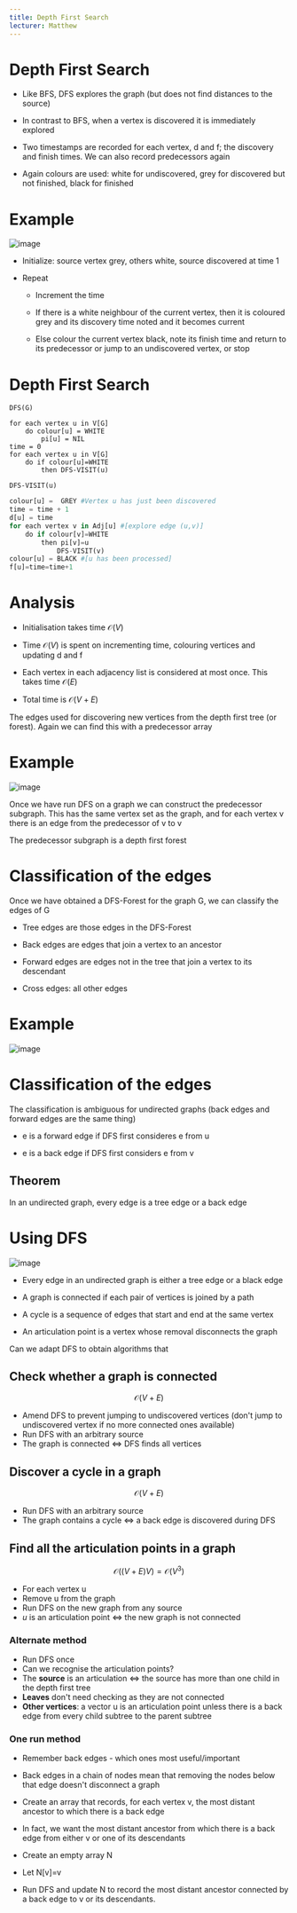```yaml
---
title: Depth First Search
lecturer: Matthew
---
```


# Depth First Search

-   Like BFS, DFS explores the graph (but does not find distances to the
    source)

-   In contrast to BFS, when a vertex is discovered it is immediately
    explored

-   Two timestamps are recorded for each vertex, d and f; the discovery
    and finish times. We can also record predecessors again

-   Again colours are used: white for undiscovered, grey for discovered
    but not finished, black for finished

# Example

![image](/img/Year_1/ADS/Part_4/DFS/Example.webp)

-   Initialize: source vertex grey, others white, source discovered at
    time 1

-   Repeat

    -   Increment the time

    -   If there is a white neighbour of the current vertex, then it is
        coloured grey and its discovery time noted and it becomes
        current

    -   Else colour the current vertex black, note its finish time and
        return to its predecessor or jump to an undiscovered vertex, or
        stop

# Depth First Search

`DFS(G)`

```
for each vertex u in V[G]
    do colour[u] = WHITE
        pi[u] = NIL
time = 0
for each vertex u in V[G]
    do if colour[u]=WHITE
        then DFS-VISIT(u)
```

`DFS-VISIT(u)`

```python
colour[u] =  GREY #Vertex u has just been discovered
time = time + 1
d[u] = time
for each vertex v in Adj[u] #[explore edge (u,v)]
    do if colour[v]=WHITE
        then pi[v]=u
            DFS-VISIT(v)
colour[u] = BLACK #[u has been processed]
f[u]=time=time+1
```

# Analysis

-   Initialisation takes time $\mathcal{O}(V)$

-   Time $\mathcal{O}(V)$ is spent on incrementing time, colouring
    vertices and updating d and f

-   Each vertex in each adjacency list is considered at most once. This
    takes time $\mathcal{O}(E)$

-   Total time is $\mathcal{O}(V+E)$

The edges used for discovering new vertices from the depth first tree
(or forest). Again we can find this with a predecessor array

# Example

![image](/img/Year_1/ADS/Part_4/DFS/Example1.webp)

Once we have run DFS on a graph we can construct the predecessor
subgraph. This has the same vertex set as the graph, and for each vertex
v there is an edge from the predecessor of v to v

The predecessor subgraph is a depth first forest

# Classification of the edges

Once we have obtained a DFS-Forest for the graph G, we can classify the
edges of G

-   Tree edges are those edges in the DFS-Forest

-   Back edges are edges that join a vertex to an ancestor

-   Forward edges are edges not in the tree that join a vertex to its
    descendant

-   Cross edges: all other edges

# Example

![image](/img/Year_1/ADS/Part_4/DFS/Example2.webp)

# Classification of the edges

The classification is ambiguous for undirected graphs (back edges and
forward edges are the same thing)

-   e is a forward edge if DFS first consideres e from u

-   e is a back edge if DFS first considers e from v

## Theorem

In an undirected graph, every edge is a tree edge or a back edge

# Using DFS

![image](/img/Year_1/ADS/Part_4/DFS/Using_DFS.webp)

-   Every edge in an undirected graph is either a tree edge or a black
    edge

-   A graph is connected if each pair of vertices is joined by a path

-   A cycle is a sequence of edges that start and end at the same vertex

-   An articulation point is a vertex whose removal disconnects the
    graph

Can we adapt DFS to obtain algorithms that

## Check whether a graph is connected

$$
\mathcal{O}(V+E)
$$

-   Amend DFS to prevent jumping to undiscovered vertices (don't jump to
    undiscovered vertex if no more connected ones available)
-   Run DFS with an arbitrary source
-   The graph is connected $\Leftrightarrow$ DFS finds all vertices

## Discover a cycle in a graph

$$
\mathcal{O}(V+E)
$$

-   Run DFS with an arbitrary source
-   The graph contains a cycle $\Leftrightarrow$ a back edge is discovered
    during DFS

## Find all the articulation points in a graph

$$
\mathcal{O}((V+E)V)=\mathcal{O}(V^3)
$$

-   For each vertex u
-   Remove u from the graph
-   Run DFS on the new graph from any source
-   $u$ is an articulation point $\Leftrightarrow$ the new graph is not
    connected

### Alternate method

-   Run DFS once
-   Can we recognise the articulation points?
-   The **source** is an articulation $\Leftrightarrow$ the source has more
    than one child in the depth first tree
-   **Leaves** don't need checking as they are not connected
-   **Other vertices**: a vector u is an articulation point unless there is
    a back edge from every child subtree to the parent subtree

### One run method

-   Remember back edges - which ones most useful/important

-   Back edges in a chain of nodes mean that removing the nodes below that
    edge doesn't disconnect a graph

-   Create an array that records, for each vertex v, the most distant
    ancestor to which there is a back edge

-   In fact, we want the most distant ancestor from which there is a back
    edge from either v or one of its descendants

-   Create an empty array N

-   Let N\[v\]=v

-   Run DFS and update N to record the most distant ancestor connected by a
    back edge to v or its descendants.
